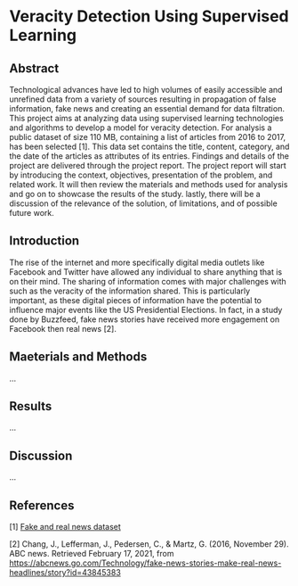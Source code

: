 # Veracity Detection Using Supervised Learning

## Abstract

Technological advances have led to high volumes of easily accessible and unrefined data from a variety of sources resulting in propagation of false information, fake news and creating an essential demand for data filtration. This project aims at analyzing data using supervised learning technologies and algorithms to develop a model for veracity detection. For analysis a public dataset of size 110 MB, containing a list of articles from 2016 to 2017, has been selected [1]. This data set contains the title, content, category, and the date of the articles as attributes of its entries. Findings and details of the project are delivered through the project report. The project report will start by introducing the context, objectives, presentation of the problem, and related work. It will then review the materials and methods used for analysis and go on to showcase the results of the study. lastly, there will be a discussion of the relevance of the solution, of limitations, and of possible future work.

## Introduction

The rise of the internet and more specifically digital media outlets like Facebook and Twitter have allowed any individual to share anything that is on their mind. The sharing of information comes with major challenges with such as the veracity of the information shared. This is particularly important, as these digital pieces of information have the potential to influence major events like the US Presidential Elections. In fact, in a study done by Buzzfeed, fake news stories have received more engagement on Facebook then real news [2]. 

## Maeterials and Methods

...

## Results

...

## Discussion

...

## References

[1] [Fake and real news dataset](https://www.kaggle.com/clmentbisaillon/fake-and-real-news-dataset)

[2] Chang, J., Lefferman, J., Pedersen, C., & Martz, G. (2016, November 29). ABC news. Retrieved February 17, 2021, from https://abcnews.go.com/Technology/fake-news-stories-make-real-news-headlines/story?id=43845383

